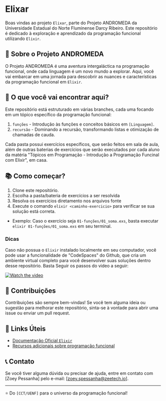 # Elixar

Boas vindas ao projeto `Elixar`, parte do Projeto ANDROMEDA da Universidade Estadual do Norte Fluminense Darcy Ribeiro. Este repositório é dedicado à exploração e aprendizado da programação funcional utilizando `Elixir`.

## 🚀 Sobre o Projeto ANDROMEDA

O Projeto ANDROMEDA é uma aventura intergaláctica na programação funcional, onde cada linguagem é um novo mundo a explorar. Aqui, você vai embarcar em uma jornada para descobrir as nuances e características da programação funcional em `Elixir`.

## 🌌 O que você vai encontrar aqui?

Este repositório está estruturado em várias branches, cada uma focando em um tópico específico da programação funcional:

1. `funções` - Introdução às funções e conceitos básicos em `[Linguagem]`.
2. `recursão` - Dominando a recursão, transformando listas e otimização de chamadas de cauda.

Cada pasta possui exercícios específicos, que serão feitos em sala de aula, além de outras baterias de exercícios que serão executados por cada aluno da matéria "Tópicos em Programação - Introdução a Programação Funcinal com Elixir", em casa.

## 📚 Como começar?

1. Clone este repositório.
2. Escolha a pasta/bateria de exercícios a ser resolvida
3. Resolva os exercícios diretamento nos arquivos fonte
4. Execute o comando `elixir <caminho-exercicio>` para verificar se sua solução está correta.
  - Exemplo: Caso o exercício seja `01-funções/01_soma.exs`, basta executar `elixir 01-funções/01_soma.exs` em seu terminal.

### Dicas

Caso não possua o `Elixir` instalado localmente em seu computador, você pode usar a funcionalidade de "CodeSpaces" do Github, que cria um ambiente virtual completo para você desenvolver suas soluções dentro desse repositório. Basta Seguir os passos do video a seguir:


[![Watch the video](https://i.stack.imgur.com/Vp2cE.png)](https://vimeo.com/manage/videos/924379944)



## 🤝 Contribuições

Contribuições são sempre bem-vindas! Se você tem alguma ideia ou sugestão para melhorar este repositório, sinta-se à vontade para abrir uma issue ou enviar um pull request.

## 🔗 Links Úteis

- [Documentação Oficial `Elixir`](https://hexdocs.pm/elixir)
- [Recursos adicionais sobre programação funcional](_TODO_)

## 📞 Contato

Se você tiver alguma dúvida ou precisar de ajuda, entre em contato com [Zoey Pessanha] pelo e-mail: [zoey.spessanha@zeetech.io].

---

⭐️ Do `[CCT/UENF]` para o universo da programação funcional!
